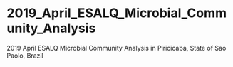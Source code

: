 # 2019_April_ESALQ_Microbial_Community_Analysis
2019 April ESALQ Microbial Community Analysis in Piricicaba, State of Sao Paolo, Brazil

